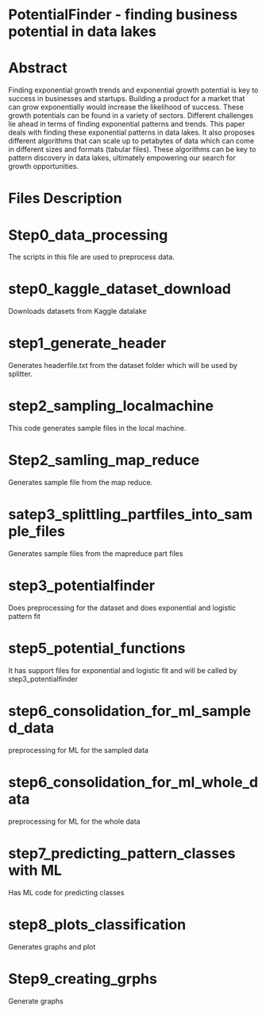 # PotentialFinder - finding business potential in data lakes


# Abstract
Finding exponential growth trends and exponential growth potential is key to success in businesses and startups. Building a product for a market that can grow exponentially would increase the likelihood of success. These growth potentials can be found in a variety of sectors. Different challenges lie ahead in terms of finding exponential patterns and trends. This paper deals with finding these exponential patterns in data lakes. It also proposes different algorithms that can scale up to petabytes of data which can come in different sizes and formats (tabular files). These algorithms can be key to pattern discovery in data lakes, ultimately empowering our search for growth opportunities.


# Files Description
# Step0_data_processing
The scripts in this file are used to preprocess data.

# step0_kaggle_dataset_download
Downloads datasets from Kaggle datalake

# step1_generate_header
Generates headerfile.txt from the dataset folder which will be used by splitter.

# step2_sampling_localmachine
This code generates sample files in the local machine.

# Step2_samling_map_reduce
Generates sample file from the map reduce.

# satep3_splittling_partfiles_into_sample_files
Generates sample files from the mapreduce part files

# step3_potentialfinder
Does preprocessing for the dataset and does exponential and logistic pattern fit

# step5_potential_functions
It has support files for exponential and logistic fit and will be called by step3_potentialfinder

# step6_consolidation_for_ml_sampled_data
preprocessing for ML for the sampled data

# step6_consolidation_for_ml_whole_data
preprocessing for ML for the whole data


# step7_predicting_pattern_classes with ML
Has ML code for predicting classes

# step8_plots_classification
Generates graphs and plot

# Step9_creating_grphs
Generate graphs 




